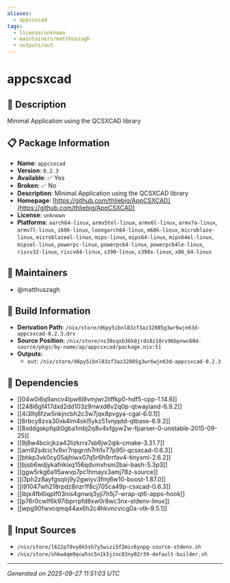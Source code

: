 ```yaml
---
aliases:
  - appcsxcad
tags:
  - license/unknown
  - maintainers/matthuszagh
  - outputs/out
---
```


# appcsxcad

## 📝 Description

Minimal Application using the QCSXCAD library

## 📋 Package Information

- **Name**: `appcsxcad`
- **Version**: `0.2.3`
- **Available**: ✅ Yes
- **Broken**: ✅ No
- **Description**: Minimal Application using the QCSXCAD library
- **Homepage**: [https://github.com/thliebig/AppCSXCAD](https://github.com/thliebig/AppCSXCAD)
- **License**: `unknown`
- **Platforms**: `aarch64-linux`, `armv5tel-linux`, `armv6l-linux`, `armv7a-linux`, `armv7l-linux`, `i686-linux`, `loongarch64-linux`, `m68k-linux`, `microblaze-linux`, `microblazeel-linux`, `mips-linux`, `mips64-linux`, `mips64el-linux`, `mipsel-linux`, `powerpc-linux`, `powerpc64-linux`, `powerpc64le-linux`, `riscv32-linux`, `riscv64-linux`, `s390-linux`, `s390x-linux`, `x86_64-linux`
## 👥 Maintainers

- @matthuszagh


## 🔧 Build Information

- **Derivation Path**: `/nix/store/d6py5ibnl83zf3az32085g3wr6wjn63d-appcsxcad-0.2.3.drv`
- **Source Position**: `/nix/store/ns30sqxb36k8jrds8z18rv96bpnwc60d-source/pkgs/by-name/ap/appcsxcad/package.nix:51`
- **Outputs**:
  - `out`:  `/nix/store/d6py5ibnl83zf3az32085g3wr6wjn63d-appcsxcad-0.2.3`

## 🔗 Dependencies

- [[04w0i6q9ancv4lpw6l8vmjwr2liffkp0-hdf5-cpp-1.14.6]]
- [[248i6gf417dxd2dd103z9riwxd6v2q0p-qtwayland-6.9.2]]
- [[4i3lhj6fzw5nkjncbh2c3w7jqx8pvgya-cgal-6.0.1]]
- [[6rbcy8zva30xk4lm4skl5ykz51vnjqdd-qtbase-6.9.2]]
- [[8xddgskpfqdi0gba1mbj2q8v4xfgyw2w-fparser-0-unstable-2015-09-25]]
- [[9j8w4bcicjkza42lizkrrx7sb6jw2qik-cmake-3.31.7]]
- [[am92sdcic1v9xr7npgrnh7rh1v77p95l-qcsxcad-0.6.3]]
- [[bhkp3vk0cy05ajhiwx07q5r6h9rrfav4-tinyxml-2.6.2]]
- [[bjsb6wdjykafnkixq156qdvmxhsm2bai-bash-5.3p3]]
- [[ggw5rkg6a1l5awvp7pc1hmayx3amj78z-source]]
- [[i3ph2z8ayfgsqlrj9y2gwiyv3fmj6w10-boost-1.87.0]]
- [[i91047wh218rpdz8nzr1f8cj705ca49p-csxcad-0.6.3]]
- [[ibjx4fb6iqplf03nis4gnwq3yji7h5j7-wrap-qt6-apps-hook]]
- [[p76r0cwlf6k97ibprrpfd8xw0r8wc3nx-stdenv-linux]]
- [[wpg90fwvcqmq44ax6h2c4hkvncvicg0a-vtk-9.5.1]]

## 📁 Input Sources

- `/nix/store/l622p70vy8k5sh7y5wizi5f2mic6ynpg-source-stdenv.sh`
- `/nix/store/shkw4qm9qcw5sc5n1k5jznc83ny02r39-default-builder.sh`

---
*Generated on 2025-09-27 11:51:03 UTC*

